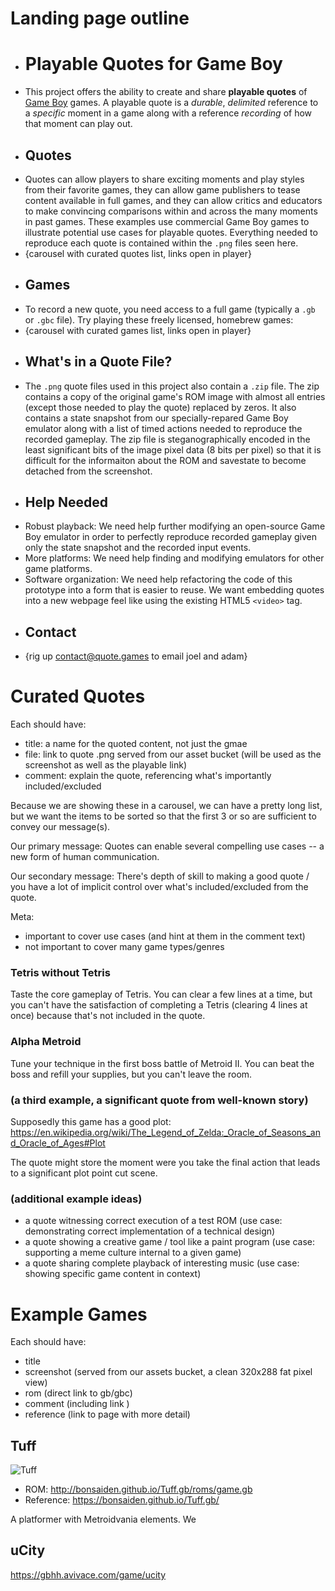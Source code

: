 # Landing page outline

- # Playable Quotes for Game Boy
- This project offers the ability to create and share **playable quotes** of [Game Boy](https://en.wikipedia.org/wiki/Game_Boy) games. A playable quote is a *durable*, *delimited* reference to a 
*specific* moment in a game along with a reference *recording* of how that moment can play out.
- ## Quotes
- Quotes can allow players to share exciting moments and play styles from their favorite games, they can allow game publishers to tease content available in full games, and they can allow critics and educators to make convincing comparisons within and across the many moments in past games. These examples use commercial Game Boy games to illustrate potential use cases for playable quotes. Everything needed to reproduce each quote is contained within the `.png` files seen here. 
- {carousel with curated quotes list, links open in player}
- ## Games
- To record a new quote, you need access to a full game (typically a `.gb` or `.gbc` file). Try playing these freely licensed, homebrew games:
- {carousel with curated games list, links open in player}
- ## What's in a Quote File?
- The `.png` quote files used in this project also contain a `.zip` file. The zip contains a copy of the original game's ROM image with almost all entries (except those needed to play the quote) replaced by zeros. It also contains a state snapshot from our specially-repared Game Boy emulator along with a list of timed actions needed to reproduce the recorded gameplay. The zip file is steganographically encoded in the least significant bits of the image pixel data (8 bits per pixel) so that it is difficult for the informaiton about the ROM and savestate to become detached from the screenshot.
- ## Help Needed
- Robust playback: We need help further modifying an open-source Game Boy emulator in order to perfectly reproduce recorded gameplay given only the state snapshot and the recorded input events.
- More platforms: We need help finding and modifying emulators for other game platforms.
- Software organization: We need help refactoring the code of this prototype into a form that is easier to reuse. We want embedding quotes into a new webpage feel like using the existing HTML5 `<video>` tag.
- ## Contact
- {rig up contact@quote.games to email joel and adam}


# Curated Quotes

Each should have:
- title: a name for the quoted content, not just the gmae
- file: link to quote .png served from our asset bucket (will be used as the screenshot as well as the playable link)
- comment: explain the quote, referencing what's importantly included/excluded

Because we are showing these in a carousel, we can have a pretty long list, but we want the items to be sorted so that the first 3 or so are sufficient to convey our message(s).

Our primary message: Quotes can enable several compelling use cases -- a new form of human communication.

Our secondary message: There's depth of skill to making a good quote / you have a lot of implicit control over what's included/excluded from the quote.

Meta:
- important to cover use cases (and hint at them in the comment text)
- not important to cover many game types/genres


### Tetris without Tetris

Taste the core gameplay of Tetris. You can clear a few lines at a time, but you can't have the satisfaction of completing a Tetris (clearing 4 lines at once) because that's not included in the quote.

### Alpha Metroid

Tune your technique in the first boss battle of Metroid II. You can beat the boss and refill your supplies, but you can't leave the room.


### (a third example, a significant quote from well-known story)

Supposedly this game has a good plot: https://en.wikipedia.org/wiki/The_Legend_of_Zelda:_Oracle_of_Seasons_and_Oracle_of_Ages#Plot

The quote might store the moment were you take the final action that leads to a significant plot point cut scene.

### (additional example ideas)

- a quote witnessing correct execution of a test ROM (use case: demonstrating correct implementation of a technical design)
- a quote showing a creative game / tool like a paint program (use case: supporting a meme culture internal to a given game)
- a quote sharing complete playback of interesting music (use case: showing specific game content in context)

# Example Games

Each should have:
- title
- screenshot (served from our assets bucket, a clean 320x288 fat pixel view)
- rom (direct link to gb/gbc)
- comment (including link )
- reference (link to page with more detail)

## Tuff

![Tuff](https://cdn.glitch.com/80f5a65b-f7e3-4b40-b639-8e2c014de0ca%2Ftuff-screenshot.png?v=1628103261230)

- ROM: http://bonsaiden.github.io/Tuff.gb/roms/game.gb
- Reference: https://bonsaiden.github.io/Tuff.gb/

A platformer with Metroidvania elements. We 

## uCity

https://gbhh.avivace.com/game/ucity


